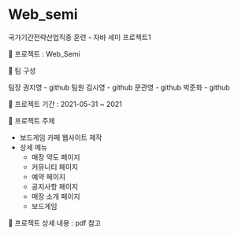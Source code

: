 # Web_semi

국가기간전략산업직종 훈련 - 자바 세미 프로젝트1


📌 프로젝트 : Web_Semi

👥 팀 구성

팀장
권지영 - github
팀원
김시영 - github
문관영 - github
박준화 - github

📌 프로젝트 기간 : 2021-05-31 ~ 2021

📌 프로젝트 주제
* 보드게임 카페 웹사이트 제작
* 상세 메뉴
  * 매장 약도 페이지
  * 커뮤니티 페이지
  * 예약 페이지
  * 공지사항 페이지
  * 매장 소개 페이지
  * 보드게임 

📌 프로젝트 상세 내용 : pdf 참고
